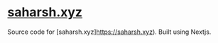 # [saharsh.xyz](https://saharsh.xyz)

Source code for [saharsh.xyz]https://saharsh.xyz). Built using Nextjs.
